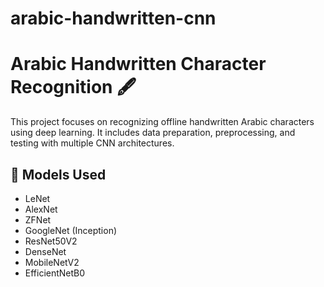 # arabic-handwritten-cnn
# Arabic Handwritten Character Recognition 🖋️

This project focuses on recognizing offline handwritten Arabic characters using deep learning. It includes data preparation, preprocessing, and testing with multiple CNN architectures.

## 🧠 Models Used
- LeNet
- AlexNet
- ZFNet
- GoogleNet (Inception)
- ResNet50V2
- DenseNet
- MobileNetV2
- EfficientNetB0


